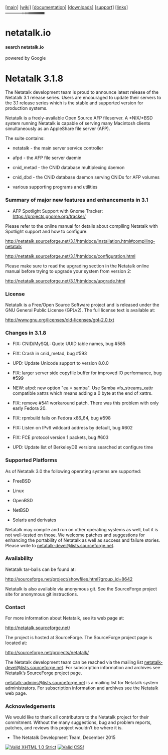 <div id="header">

<div id="logo">

</div>

<div id="menlinks">

[\[main\]](/ "Return to Netatalk home")
[\[wiki\]](/docs "Netatalk Wiki")
[\[documentation\]](/documentation.html "Netatalk Manual")
[\[downloads\]](/download.html "Download Netatalk")
[\[support\]](/support.html "Support")
[\[links\]](/links.html "Netatalk related links")
<img src="/gfx/end.gif" width="125" height="7" />

</div>

</div>

<div id="header-print">

# netatalk.io

</div>

<div class="search">

#### search netatalk.io

<span class="italic">powered by Google</span>

</div>

<div id="content">

# Netatalk 3.1.8

<div id="body">

<div class="paragraph">

The Netatalk development team is proud to announce latest release of the
Netatalk 3.1 release series. Users are encouraged to update their
servers to the 3.1 release series which is the stable and supported
version for production systems.

</div>

<div class="paragraph">

Netatalk is a freely-available Open Source AFP fileserver. A \*NIX/\*BSD
system running Netatalk is capable of serving many Macintosh clients
simultaneously as an AppleShare file server (AFP).

</div>

<div class="paragraph">

The suite contains:

</div>

<div class="ulist">

- netatalk - the main server service controller

- afpd - the AFP file server daemin

- cnid_metad - the CNID database multiplexing daemon

- cnid_dbd - the CNID database daemon serving CNIDs for AFP volumes

- various supporting programs and utilities

</div>

</div>

### Summary of major new features and enhancements in 3.1

<div class="ulist">

- AFP Spotlight Support with Gnome Tracker:
  <https://projects.gnome.org/tracker/>

</div>

<div class="paragraph">

Please refer to the online manual for details about compiling Netatalk
with Spotlight support and how to configure:

</div>

<div class="paragraph">

<http://netatalk.sourceforge.net/3.1/htmldocs/installation.html#compiling-netatalk>

</div>

<div class="paragraph">

<http://netatalk.sourceforge.net/3.1/htmldocs/configuration.html>

</div>

<div class="paragraph">

Please make sure to read the upgrading section in the Netatalk online
manual before trying to upgrade your system from version 2:

</div>

<div class="paragraph">

<http://netatalk.sourceforge.net/3.1/htmldocs/upgrade.html>

</div>

### License

<div class="paragraph">

Netatalk is a Free/Open Source Software project and is released under
the GNU General Public License (GPLv2). The full license text is
available at:

</div>

<div class="paragraph">

<http://www.gnu.org/licenses/old-licenses/gpl-2.0.txt>

</div>

### Changes in 3.1.8

<div class="ulist">

- FIX: CNID/MySQL: Quote UUID table names, bug \#585

- FIX: Crash in cnid_metad, bug \#593

- UPD: Update Unicode support to version 8.0.0

- FIX: larger server side copyfile buffer for improved IO performance,
  bug \#599

- NEW: afpd: new option "ea = samba". Use Samba vfs_streams_xattr
  compatible xattrs which means adding a 0 byte at the end of xattrs.

- FIX: remove \#541 workaround patch. There was this problem with only
  early Fedora 20.

- FIX: rpmbuild fails on Fedora x86_64, bug \#598

- FIX: Listen on IPv6 wildcard address by default, bug \#602

- FIX: FCE protocol version 1 packets, bug \#603

- UPD: Update list of BerkeleyDB versions searched at configure time

</div>

### Supported Platforms

<div class="paragraph">

As of Netatalk 3.0 the following operating systems are supported:

</div>

<div class="ulist">

- FreeBSD

- Linux

- OpenBSD

- NetBSD

- Solaris and derivates

</div>

<div class="paragraph">

Netatalk may compile and run on other operating systems as well, but it
is not well-tested on those. We welcome patches and suggestions for
enhancing the portability of Netatalk as well as success and failure
stories. Please write to <netatalk-devel@lists.sourceforge.net>.

</div>

### Availability

<div class="paragraph">

Netatalk tar-balls can be found at:

</div>

<div class="paragraph">

<http://sourceforge.net/project/showfiles.html?group_id=8642>

</div>

<div class="paragraph">

Netatalk is also available via anonymous git. See the SourceForge
project site for anonymous git instructions.

</div>

### Contact

<div class="paragraph">

For more information about Netatalk, see its web page at:

</div>

<div class="paragraph">

<http://netatalk.sourceforge.net/>

</div>

<div class="paragraph">

The project is hosted at SourceForge. The SourceForge project page is
located at:

</div>

<div class="paragraph">

<http://sourceforge.net/projects/netatalk/>

</div>

<div class="paragraph">

The Netatalk development team can be reached via the mailing list
<netatalk-devel@lists.sourceforge.net>. For subscription information and
archives see Netatalk’s SourceForge project page.

</div>

<div class="paragraph">

<netatalk-admins@lists.sourceforge.net> is a mailing list for Netatalk
system administrators. For subscription information and archives see the
Netatalk web page.

</div>

### Acknowledgements

<div class="paragraph">

We would like to thank all contributors to the Netatalk project for
their commitment. Without the many suggestions, bug and problem reports,
patches, and reviews this project wouldn’t be where it is.

</div>

<div class="ulist">

- The Netatalk Development Team, December 2015

</div>

</div>

<div class="footer">

[<img src="https://www.w3.org/Icons/valid-xhtml10" width="88" height="31"
alt="Valid XHTML 1.0 Strict" />](https://validator.w3.org/check?uri=referer)
[<img src="https://jigsaw.w3.org/css-validator/images/vcss"
style="border:0;width:88px;height:31px" alt="Valid CSS!" />](https://jigsaw.w3.org/css-validator/check?uri=referer)

</div>
